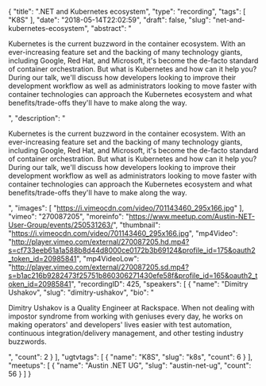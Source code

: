 {
  "title": ".NET and Kubernetes ecosystem",
  "type": "recording",
  "tags": [
    "K8S"
  ],
  "date": "2018-05-14T22:02:59",
  "draft": false,
  "slug": "net-and-kubernetes-ecosystem",
  "abstract": "<p>Kubernetes is the current buzzword in the container ecosystem. With an ever-increasing feature set and the backing of many technology giants, including Google, Red Hat, and Microsoft, it's become the de-facto standard of container orchestration. But what is Kubernetes and how can it help you? During our talk, we'll discuss how developers looking to improve their development workflow as well as administrators looking to move faster with container technologies can approach the Kubernetes ecosystem and what benefits/trade-offs they'll have to make along the way.</p>",
  "description": "<p>Kubernetes is the current buzzword in the container ecosystem. With an ever-increasing feature set and the backing of many technology giants, including Google, Red Hat, and Microsoft, it's become the de-facto standard of container orchestration. But what is Kubernetes and how can it help you? During our talk, we'll discuss how developers looking to improve their development workflow as well as administrators looking to move faster with container technologies can approach the Kubernetes ecosystem and what benefits/trade-offs they'll have to make along the way.</p>",
  "images": [
    "https://i.vimeocdn.com/video/701143460_295x166.jpg"
  ],
  "vimeo": "270087205",
  "moreinfo": "https://www.meetup.com/Austin-NET-User-Group/events/250531263/",
  "thumbnail": "https://i.vimeocdn.com/video/701143460_295x166.jpg",
  "mp4Video": "http://player.vimeo.com/external/270087205.hd.mp4?s=cf733eeb61a1a588b8d44d8000ce0172b3b69124&profile_id=175&oauth2_token_id=20985841",
  "mp4VideoLow": "http://player.vimeo.com/external/270087205.sd.mp4?s=b1ac216b9282473f25751b860306271430efe58f&profile_id=165&oauth2_token_id=20985841",
  "recordingID": 425,
  "speakers": [
    {
      "name": "Dimitry Ushakov",
      "slug": "dimitry-ushakov",
      "bio": "<p>Dimitry Ushakov is a Quality Engineer at Rackspace. When not dealing with impostor syndrome from working with geniuses every day, he works on making operators' and developers' lives easier with test automation, continuous integration/delivery management, and other testing industry buzzwords.</p>",
      "count": 2
    }
  ],
  "ugtvtags": [
    {
      "name": "K8S",
      "slug": "k8s",
      "count": 6
    }
  ],
  "meetups": [
    {
      "name": "Austin .NET UG",
      "slug": "austin-net-ug",
      "count": 56
    }
  ]
}